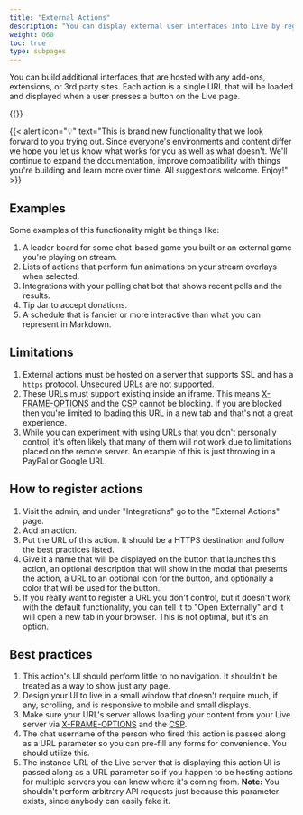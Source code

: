 ```yaml
---
title: "External Actions"
description: "You can display external user interfaces into Live by registering external actions."
weight: 060
toc: true
type: subpages
---
```


You can build additional interfaces that are hosted with any add-ons, extensions, or 3rd party sites. Each action is a single URL that will be loaded and displayed when a user presses a button on the Live page.

{{<versionsupport feature="External actions" version="0.0.7">}}

{{< alert icon="💡" text="This is brand new functionality that we look forward to you trying out. Since everyone's environments and content differ we hope you let us know what works for you as well as what doesn't. We'll continue to expand the documentation, improve compatibility with things you're building and learn more over time. All suggestions welcome. Enjoy!" >}}

## Examples

Some examples of this functionality might be things like:

1. A leader board for some chat-based game you built or an external game you're playing on stream.
1. Lists of actions that perform fun animations on your stream overlays when selected.
1. Integrations with your polling chat bot that shows recent polls and the results.
1. Tip Jar to accept donations.
1. A schedule that is fancier or more interactive than what you can represent in Markdown.

## Limitations

1. External actions must be hosted on a server that supports SSL and has a `https` protocol. Unsecured URLs are not supported.
1. These URLs must support existing inside an iframe. This means [X-FRAME-OPTIONS](https://developer.mozilla.org/en-US/docs/Web/HTTP/Headers/X-Frame-Options) and the [CSP](https://developer.mozilla.org/en-US/docs/Web/HTTP/Headers/Content-Security-Policy) cannot be blocking. If you are blocked then you're limited to loading this URL in a new tab and that's not a great experience.
1. While you can experiment with using URLs that you don't personally control, it's often likely that many of them will not work due to limitations placed on the remote server. An example of this is just throwing in a PayPal or Google URL.

## How to register actions

1. Visit the admin, and under "Integrations" go to the "External Actions" page.
1. Add an action.
1. Put the URL of this action. It should be a HTTPS destination and follow the best practices listed.
1. Give it a name that will be displayed on the button that launches this action, an optional description that will show in the modal that presents the action, a URL to an optional icon for the button, and optionally a color that will be used for the button.
1. If you really want to register a URL you don't control, but it doesn't work with the default functionality, you can tell it to "Open Externally" and it will open a new tab in your browser. This is not optimal, but it's an option.

## Best practices

1. This action's UI should perform little to no navigation. It shouldn't be treated as a way to show just any page.
1. Design your UI to live in a small window that doesn't require much, if any, scrolling, and is responsive to mobile and small displays.
1. Make sure your URL's server allows loading your content from your Live server via [X-FRAME-OPTIONS](https://developer.mozilla.org/en-US/docs/Web/HTTP/Headers/X-Frame-Options) and the [CSP](https://developer.mozilla.org/en-US/docs/Web/HTTP/Headers/Content-Security-Policy).
1. The chat username of the person who fired this action is passed along as a URL parameter so you can pre-fill any forms for convenience. You should utilize this.
1. The instance URL of the Live server that is displaying this action UI is passed along as a URL parameter so if you happen to be hosting actions for multiple servers you can know where it's coming from. **Note:** You shouldn't perform arbitrary API requests just because this parameter exists, since anybody can easily fake it.
